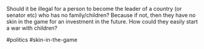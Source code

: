 Should it be illegal for a person to become the leader of a country (or senator etc) who has no family/children? Because if not, then they have no skin in the game for an investment in the future. How could they easily start a war with children?

#politics #skin-in-the-game
